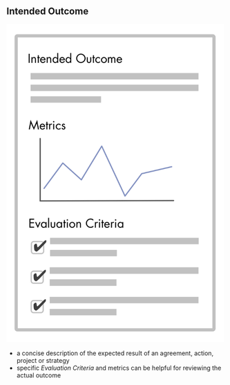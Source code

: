 ## Intended Outcome

![right,fit](img/agreements/outcome-and-criteria.png)

* a concise description of the expected result of an agreement, action, project or strategy
* specific *Evaluation Criteria* and metrics can be helpful for reviewing the actual outcome
